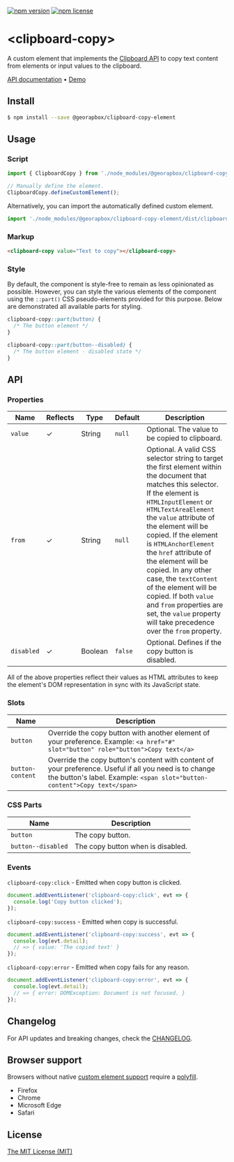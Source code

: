 [![npm version](https://img.shields.io/npm/v/@georapbox/clipboard-copy-element.svg)](https://www.npmjs.com/package/@georapbox/clipboard-copy-element)
[![npm license](https://img.shields.io/npm/l/@georapbox/clipboard-copy-element.svg)](https://www.npmjs.com/package/@georapbox/clipboard-copy-element)

[demo]: https://georapbox.github.io/clipboard-copy-element/
[support]: https://caniuse.com/#feat=custom-elementsv1
[polyfill]: https://github.com/webcomponents/polyfills/tree/master/packages/custom-elements
[license]: https://georapbox.mit-license.org/@2022
[changelog]: https://github.com/georapbox/clipboard-copy-element/blob/main/CHANGELOG.md

# &lt;clipboard-copy&gt;

A custom element that implements the [Clipboard API](https://developer.mozilla.org/en-US/docs/Web/API/Clipboard_API) to copy text content from elements or input values to the clipboard.

[API documentation](#api) &bull; [Demo][demo]

## Install

```sh
$ npm install --save @georapbox/clipboard-copy-element
```

## Usage

### Script

```js
import { ClipboardCopy } from './node_modules/@georapbox/clipboard-copy-element/dist/clipboard-copy.min.js';

// Manually define the element.
ClipboardCopy.defineCustomElement();
```

Alternatively, you can import the automatically defined custom element.

```js
import './node_modules/@georapbox/clipboard-copy-element/dist/clipboard-copy-defined.min.js';
```

### Markup

```html
<clipboard-copy value="Text to copy"></clipboard-copy>
```

### Style

By default, the component is style-free to remain as less opinionated as possible. However, you can style the various elements of the component using the `::part()` CSS pseudo-elements provided for this purpose. Below are demonstrated all available parts for styling.

```css
clipboard-copy::part(button) {
  /* The button element */
}

clipboard-copy::part(button--disabled) {
  /* The button element - disabled state */
}
```

## API

### Properties
| Name | Reflects | Type | Default | Description |
| ---- | -------- | ---- | ------- | ----------- |
| `value` | ✓ | String | `null` | Optional. The value to be copied to clipboard. |
| `from` | ✓ | String | `null` | Optional. A valid CSS selector string to target the first element within the document that matches this selector. If the element is `HTMLInputElement` or `HTMLTextAreaElement` the `value` attribute of the element will be copied. If the element is `HTMLAnchorElement` the `href` attribute of the element will be copied. In any other case, the `textContent` of the element will be copied. If both `value` and `from` properties are set, the `value` property will take precedence over the `from` property. |
| `disabled` | ✓ | Boolean | `false` | Optional. Defines if the copy button is disabled. |

All of the above properties reflect their values as HTML attributes to keep the element's DOM representation in sync with its JavaScript state.

### Slots

| Name | Description |
| ---- | ----------- |
| `button` | Override the copy button with another element of your preference. Example: `<a href="#" slot="button" role="button">Copy text</a>` |
| `button-content` | Override the copy button's content with content of your preference. Useful if all you need is to change the button's label. Example: `<span slot="button-content">Copy text</span>` |

### CSS Parts

| Name | Description |
| ---- | ----------- |
| `button` | The copy button. |
| `button--disabled` | The copy button when is disabled. |

### Events

`clipboard-copy:click` - Emitted when copy button is clicked.

```js
document.addEventListener('clipboard-copy:click', evt => {
  console.log('Copy button clicked');
});
```

`clipboard-copy:success` - Emitted when copy is successful.

```js
document.addEventListener('clipboard-copy:success', evt => {
  console.log(evt.detail);
  // => { value: 'The copied text' }
});
```

`clipboard-copy:error` - Emitted when copy fails for any reason.

```js
document.addEventListener('clipboard-copy:error', evt => {
  console.log(evt.detail);
  // => { error: DOMException: Document is not focused. }
});
```

## Changelog

For API updates and breaking changes, check the [CHANGELOG][changelog].

## Browser support

Browsers without native [custom element support][support] require a [polyfill][polyfill].

- Firefox
- Chrome
- Microsoft Edge
- Safari

## License

[The MIT License (MIT)][license]
